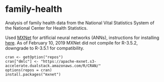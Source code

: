 # family-health
Analysis of family health data from the National Vital Statistics System of the National Center for Health Statistics.

Used [MXNet](https://mxnet.apache.org) for artificial neural networks (ANNs), instructions for installing [here](https://mxnet.incubator.apache.org/versions/master/install/index.html). As of February 10, 2019 MXNet did not compile for R-3.5.2, downgrade to R-3.5.1 for compatibility.

```
cran <- getOption("repos")
cran["dmlc"] <- "https://apache-mxnet.s3-accelerate.dualstack.amazonaws.com/R/CRAN/"
options(repos = cran)
install.packages("mxnet")
```